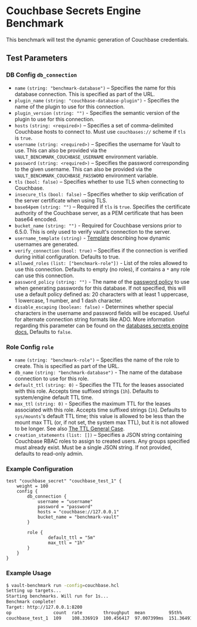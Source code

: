 # Couchbase Secrets Engine Benchmark
This benchmark will test the dynamic generation of Couchbase credentials.

## Test Parameters
### DB Config `db_connection`
- `name` `(string: "benchmark-database")` – Specifies the name for this database
  connection. This is specified as part of the URL.
- `plugin_name` `(string: "couchbase-database-plugin")` - Specifies the name of the plugin to use
  for this connection.
- `plugin_version` `(string: "")` - Specifies the semantic version of the plugin
  to use for this connection.
- `hosts` `(string: <required>)` – Specifies a set of comma-delimited Couchbase
  hosts to connect to. Must use `couchbases://` scheme if `tls` is `true`.
- `username` `(string: <required>)` – Specifies the username for Vault to use. This can also be provided via the `VAULT_BENCHMARK_COUCHBASE_USERNAME` environment variable.
- `password` `(string: <required>)` – Specifies the password corresponding to
  the given username. This can also be provided via the `VAULT_BENCHMARK_COUCHBASE_PASSWORD` environment variable.
- `tls` `(bool: false)` – Specifies whether to use TLS when connecting to
  Couchbase.
- `insecure_tls` `(bool: false)` – Specifies whether to skip verification of the
  server certificate when using TLS.
- `base64pem` `(string: "")` – Required if `tls` is `true`. Specifies the
  certificate authority of the Couchbase server, as a PEM certificate that has
  been base64 encoded.
- `bucket_name` `(string: "")` - Required for Couchbase versions prior to 6.5.0. This
  is only used to verify vault's connection to the server.
- `username_template` `(string)` - [Template](https://developer.hashicorp.com/vault/docs/concepts/username-templating) describing how dynamic usernames are generated. 
- `verify_connection` `(bool: true)` – Specifies if the connection is verified
  during initial configuration. Defaults to true.
- `allowed_roles` `(list: ["benchmark-role"])` - List of the roles allowed to use this connection.
  Defaults to empty (no roles), if contains a `*` any role can use this connection.
- `password_policy` `(string: "")` - The name of the
  [password policy](https://developer.hashicorp.com/vault/docs/concepts/password-policies) to use when generating passwords
  for this database. If not specified, this will use a default policy defined as:
  20 characters with at least 1 uppercase, 1 lowercase, 1 number, and 1 dash character.
- `disable_escaping` `(boolean: false)` - Determines whether special characters in the
  username and password fields will be escaped. Useful for alternate connection string
  formats like ADO. More information regarding this parameter can be found on the
  [databases secrets engine docs.](https://developer.hashicorp.com/vault/docs/secrets/databases#disable-character-escaping)
  Defaults to `false`.

### Role Config `role`
- `name` `(string: "benchmark-role")` – Specifies the name of the role to create. This
  is specified as part of the URL.
- `db_name` `(string: "benchmark-database")` - The name of the database connection to use
  for this role.
- `default_ttl` `(string: 0)` - Specifies the TTL for the leases
  associated with this role. Accepts time suffixed strings (`1h`).
  Defaults to system/engine default TTL time.
- `max_ttl` `(string: 0)` - Specifies the maximum TTL for the leases
  associated with this role. Accepts time suffixed strings (`1h`).
  Defaults to `sys/mounts`'s default TTL time; this value is allowed to be less than the mount max TTL (or, if not set, the system max TTL), but it is not allowed to be longer. See also [The TTL General Case](https://developer.hashicorp.com/vault/docs/concepts/tokens#the-general-case).
- `creation_statements` `(list: [])` – Specifies a JSON string containing
  Couchbase RBAC roles to assign to created users. Any groups specified must
  already exist. Must be a single JSON string. If not provided, defaults to
  read-only admin.

### Example Configuration
```hcl
test "couchbase_secret" "couchbase_test_1" {
    weight = 100
    config {
        db_connection {
            username = "username"
            password = "password"
            hosts = "couchbase://127.0.0.1"
            bucket_name = "benchmark-vault"
        }

        role {
                default_ttl = "5m"
                max_ttl = "1h"
        }
    }
}
```

### Example Usage

```bash
$ vault-benchmark run -config=couchbase.hcl
Setting up targets...
Starting benchmarks. Will run for 1s...
Benchmark complete!
Target: http://127.0.0.1:8200
op                count  rate        throughput  mean         95th%         99th%         successRatio
couchbase_test_1  109    108.336919  100.456417  97.007399ms  151.364911ms  172.702436ms  100.00%
```
